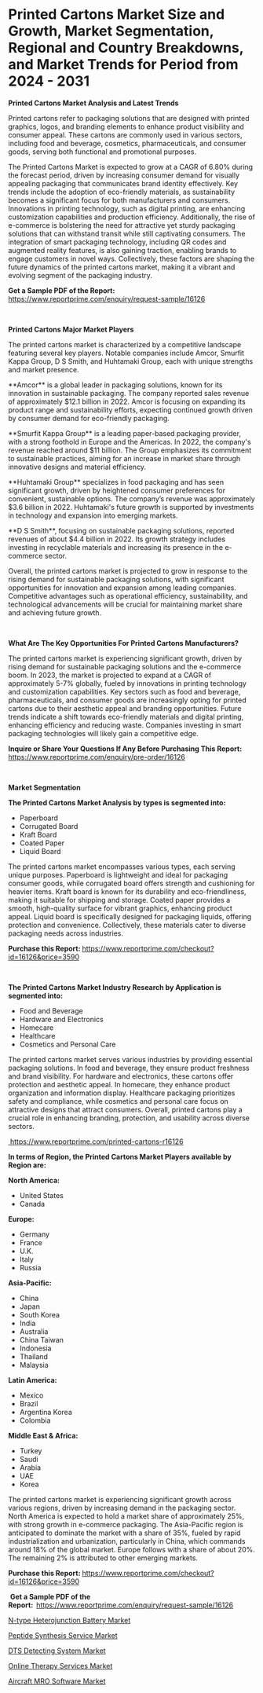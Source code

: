 <p><h1>Printed Cartons Market Size and Growth, Market Segmentation, Regional and Country Breakdowns, and Market Trends for Period from 2024 -  2031</h1></p><p><strong>Printed Cartons Market Analysis and Latest Trends</strong></p>
<p><p>Printed cartons refer to packaging solutions that are designed with printed graphics, logos, and branding elements to enhance product visibility and consumer appeal. These cartons are commonly used in various sectors, including food and beverage, cosmetics, pharmaceuticals, and consumer goods, serving both functional and promotional purposes. </p><p>The Printed Cartons Market is expected to grow at a CAGR of 6.80% during the forecast period, driven by increasing consumer demand for visually appealing packaging that communicates brand identity effectively. Key trends include the adoption of eco-friendly materials, as sustainability becomes a significant focus for both manufacturers and consumers. Innovations in printing technology, such as digital printing, are enhancing customization capabilities and production efficiency. Additionally, the rise of e-commerce is bolstering the need for attractive yet sturdy packaging solutions that can withstand transit while still captivating consumers. The integration of smart packaging technology, including QR codes and augmented reality features, is also gaining traction, enabling brands to engage customers in novel ways. Collectively, these factors are shaping the future dynamics of the printed cartons market, making it a vibrant and evolving segment of the packaging industry.</p></p>
<p><strong>Get a Sample PDF of the Report:&nbsp;</strong> <a href="https://www.reportprime.com/enquiry/request-sample/16126?utm_campaign=1845&utm_medium=2&utm_source=Github&utm_content=ia&utm_term=02122024&utm_id=printed-cartons">https://www.reportprime.com/enquiry/request-sample/16126</a></p>
<p>&nbsp;</p>
<p><strong>Printed Cartons Major Market Players</strong></p>
<p><p>The printed cartons market is characterized by a competitive landscape featuring several key players. Notable companies include Amcor, Smurfit Kappa Group, D S Smith, and Huhtamaki Group, each with unique strengths and market presence.</p><p>**Amcor** is a global leader in packaging solutions, known for its innovation in sustainable packaging. The company reported sales revenue of approximately $12.1 billion in 2022. Amcor is focusing on expanding its product range and sustainability efforts, expecting continued growth driven by consumer demand for eco-friendly packaging.</p><p>**Smurfit Kappa Group** is a leading paper-based packaging provider, with a strong foothold in Europe and the Americas. In 2022, the company's revenue reached around $11 billion. The Group emphasizes its commitment to sustainable practices, aiming for an increase in market share through innovative designs and material efficiency.</p><p>**Huhtamaki Group** specializes in food packaging and has seen significant growth, driven by heightened consumer preferences for convenient, sustainable options. The company’s revenue was approximately $3.6 billion in 2022. Huhtamaki's future growth is supported by investments in technology and expansion into emerging markets.</p><p>**D S Smith**, focusing on sustainable packaging solutions, reported revenues of about $4.4 billion in 2022. Its growth strategy includes investing in recyclable materials and increasing its presence in the e-commerce sector.</p><p>Overall, the printed cartons market is projected to grow in response to the rising demand for sustainable packaging solutions, with significant opportunities for innovation and expansion among leading companies. Competitive advantages such as operational efficiency, sustainability, and technological advancements will be crucial for maintaining market share and achieving future growth.</p></p>
<p>&nbsp;</p>
<p><strong>What Are The Key Opportunities For Printed Cartons Manufacturers?</strong></p>
<p><p>The printed cartons market is experiencing significant growth, driven by rising demand for sustainable packaging solutions and the e-commerce boom. In 2023, the market is projected to expand at a CAGR of approximately 5-7% globally, fueled by innovations in printing technology and customization capabilities. Key sectors such as food and beverage, pharmaceuticals, and consumer goods are increasingly opting for printed cartons due to their aesthetic appeal and branding opportunities. Future trends indicate a shift towards eco-friendly materials and digital printing, enhancing efficiency and reducing waste. Companies investing in smart packaging technologies will likely gain a competitive edge.</p></p>
<p><strong>Inquire or Share Your Questions If Any Before Purchasing This Report:</strong> <a href="https://www.reportprime.com/enquiry/pre-order/16126?utm_campaign=1845&utm_medium=2&utm_source=Github&utm_content=ia&utm_term=02122024&utm_id=printed-cartons">https://www.reportprime.com/enquiry/pre-order/16126</a></p>
<p>&nbsp;</p>
<p><strong>Market Segmentation</strong></p>
<p><strong>The Printed Cartons Market Analysis by types is segmented into:</strong></p>
<p><ul><li>Paperboard</li><li>Corrugated Board</li><li>Kraft Board</li><li>Coated Paper</li><li>Liquid Board</li></ul></p>
<p><p>The printed cartons market encompasses various types, each serving unique purposes. Paperboard is lightweight and ideal for packaging consumer goods, while corrugated board offers strength and cushioning for heavier items. Kraft board is known for its durability and eco-friendliness, making it suitable for shipping and storage. Coated paper provides a smooth, high-quality surface for vibrant graphics, enhancing product appeal. Liquid board is specifically designed for packaging liquids, offering protection and convenience. Collectively, these materials cater to diverse packaging needs across industries.</p></p>
<p><strong>Purchase this Report:&nbsp;</strong><a href="https://www.reportprime.com/checkout?id=16126&price=3590&utm_campaign=1845&utm_medium=2&utm_source=Github&utm_content=ia&utm_term=02122024&utm_id=printed-cartons">https://www.reportprime.com/checkout?id=16126&price=3590</a></p>
<p>&nbsp;</p>
<p><strong>The Printed Cartons Market Industry Research by Application is segmented into:</strong></p>
<p><ul><li>Food and Beverage</li><li>Hardware and Electronics</li><li>Homecare</li><li>Healthcare</li><li>Cosmetics and Personal Care</li></ul></p>
<p><p>The printed cartons market serves various industries by providing essential packaging solutions. In food and beverage, they ensure product freshness and brand visibility. For hardware and electronics, these cartons offer protection and aesthetic appeal. In homecare, they enhance product organization and information display. Healthcare packaging prioritizes safety and compliance, while cosmetics and personal care focus on attractive designs that attract consumers. Overall, printed cartons play a crucial role in enhancing branding, protection, and usability across diverse sectors.</p></p>
<p><a href="https://www.reportprime.com/printed-cartons-r16126?utm_campaign=1845&utm_medium=2&utm_source=Github&utm_content=ia&utm_term=02122024&utm_id=printed-cartons">&nbsp;https://www.reportprime.com/printed-cartons-r16126</a></p>
<p><strong>In terms of Region, the Printed Cartons Market Players available by Region are:</strong></p>
<p>
    <p> <strong> North America: </strong>
        <ul>
            <li>United States</li>
            <li>Canada</li>
        </ul>
        </p> 
    <p> <strong> Europe: </strong>
        <ul>
            <li>Germany</li>
            <li>France</li>
            <li>U.K.</li>
            <li>Italy</li>
            <li>Russia</li>
        </ul>
        </p> 
    <p> <strong> Asia-Pacific: </strong>
        <ul>
            <li>China</li>
            <li>Japan</li>
            <li>South Korea</li>
            <li>India</li>
            <li>Australia</li>
            <li>China Taiwan</li>
            <li>Indonesia</li>
            <li>Thailand</li>
            <li>Malaysia</li>
        </ul>
        </p> 
    <p> <strong> Latin America: </strong>
        <ul>
            <li>Mexico</li>
            <li>Brazil</li>
            <li>Argentina Korea</li>
            <li>Colombia</li>
        </ul>
        </p> 
    <p> <strong> Middle East & Africa: </strong>
        <ul>
            <li>Turkey</li>
            <li>Saudi</li>
            <li>Arabia</li>
            <li>UAE</li>
            <li>Korea</li>
        </ul>
    </p>
    </p>
<p><p>The printed cartons market is experiencing significant growth across various regions, driven by increasing demand in the packaging sector. North America is expected to hold a market share of approximately 25%, with strong growth in e-commerce packaging. The Asia-Pacific region is anticipated to dominate the market with a share of 35%, fueled by rapid industrialization and urbanization, particularly in China, which commands around 18% of the global market. Europe follows with a share of about 20%. The remaining 2% is attributed to other emerging markets.</p></p>
<p><strong>Purchase this Report: </strong><a href="https://www.reportprime.com/checkout?id=16126&price=3590&utm_campaign=1845&utm_medium=2&utm_source=Github&utm_content=ia&utm_term=02122024&utm_id=printed-cartons">https://www.reportprime.com/checkout?id=16126&price=3590</a></p>
<p>&nbsp;<strong>Get a Sample PDF of the Report:&nbsp;&nbsp;</strong><a href="https://www.reportprime.com/enquiry/request-sample/16126?utm_campaign=1845&utm_medium=2&utm_source=Github&utm_content=ia&utm_term=02122024&utm_id=printed-cartons">https://www.reportprime.com/enquiry/request-sample/16126</a></p>
<p><strong></strong></p>
<p><p><a href="https://issuu.com/reportprime-2/docs/n-type-heterojunction-battery-market-size-2030.ppt?utm_campaign=1845&utm_medium=2&utm_source=Github&utm_content=ia&utm_term=02122024&utm_id=printed-cartons">N-type Heterojunction Battery Market</a></p><p><a href="https://www.linkedin.com/pulse/peptide-synthesis-service-market-insights-include-historical-yujnf?utm_campaign=1845&utm_medium=2&utm_source=Github&utm_content=ia&utm_term=02122024&utm_id=printed-cartons">Peptide Synthesis Service Market</a></p><p><a href="https://issuu.com/reportprime-2/docs/dts-detecting-system-market-size-2030.pptx?utm_campaign=1845&utm_medium=2&utm_source=Github&utm_content=ia&utm_term=02122024&utm_id=printed-cartons">DTS Detecting System Market</a></p><p><a href="https://www.linkedin.com/pulse/online-therapy-services-market-research-report-in-depth-g8kqe?utm_campaign=1845&utm_medium=2&utm_source=Github&utm_content=ia&utm_term=02122024&utm_id=printed-cartons">Online Therapy Services Market</a></p><p><a href="https://www.linkedin.com/pulse/exploring-aircraft-mro-software-market-dynamics-global-trends-5ppkf?utm_campaign=1845&utm_medium=2&utm_source=Github&utm_content=ia&utm_term=02122024&utm_id=printed-cartons">Aircraft MRO Software Market</a></p></p>